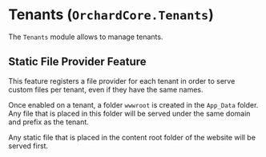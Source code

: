 # Tenants (`OrchardCore.Tenants`)

The `Tenants` module allows to manage tenants.

## Static File Provider Feature

This feature registers a file provider for each tenant in order to serve custom files 
per tenant, even if they have the same names.

Once enabled on a tenant, a folder `wwwroot` is created in the `App_Data` folder. Any 
file that is placed in this folder will be served under the same domain and prefix as 
the tenant.

Any static file that is placed in the content root folder of the website will be served
first.
